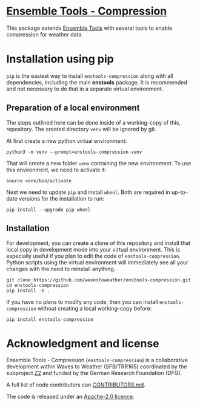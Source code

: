# [Ensemble Tools - Compression](https://github.com/wavestoweather/enstools-compression)

This package extends [Ensemble Tools](https://github.com/wavestoweather/enstools)
with several tools to enable compression for weather data. 


# Installation using pip

`pip` is the easiest way to install `enstools-compression` along with all dependencies,
including the main **enstools** package.
It is recommended and not necessary to do that in a separate virtual environment. 

## Preparation of a local environment

The steps outlined here can be done inside of a working-copy of this,
repository. The created directory `venv` will be ignored by git.

At first create a new python virtual environment:

    python3 -m venv --prompt=enstools-compression venv

That will create a new folder `venv` containing the new environment. To use
this environment, we need to activate it:

    source venv/bin/activate

Next we
need to update `pip` and install `wheel`. Both are required in up-to-date 
versions for the installation to run:

    pip install --upgrade pip wheel

## Installation

For development, you can create a clone of this repository and install that
local copy in development mode into your virtual environment. This is 
especially useful if you plan to edit the code of `enstools-compression`. Python scripts
using the virtual environment will immediately see all your changes with the
need to reinstall anything.

    git clone https://github.com/wavestoweather/enstools-compression.git
    cd enstools-compression
    pip install -e .

If you have no plans to modify any code, then you can install `enstools-compression`
without creating a local working-copy before:

    pip install enstools-compression

# Acknowledgment and license

Ensemble Tools - Compression (`enstools-compression`) is a collaborative development within
Waves to Weather (SFB/TRR165) coordinated by the subproject 
[Z2](https://www.wavestoweather.de/research_areas/phase2/z2) and funded by the
German Research Foundation (DFG).

A full list of code contributors can [CONTRIBUTORS.md](./CONTRIBUTORS.md).

The code is released under an [Apache-2.0 licence](./LICENSE).
